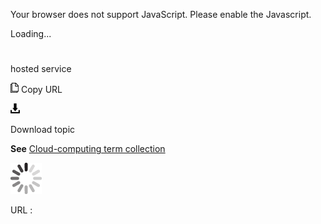 Your browser does not support JavaScript. Please enable the Javascript.

Loading...

# 

hosted service

![Copy URL](hosted-service_files/Copy.png)
Copy URL

![Download](hosted-service_files/Download.png)

Download topic

**See** [Cloud-computing term collection](https://worldready.cloudapp.net/Styleguide/Read?id=2700&topicid=28841)

![In progress](hosted-service_files/activity-large.gif)

URL :
